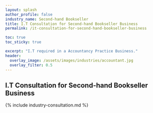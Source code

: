 ```yaml
---
layout: splash 
author_profile: false 
industry_name: Second-hand Bookseller
title: I.T Consultation for Second-hand Bookseller Business
permalink: /it-consultation-for-second-hand-bookseller-business

toc: true
toc_sticky: true

excerpt: "I.T required in a Accountancy Practice Business."
header:
  overlay_image: /assets/images/industries/accountant.jpg
  overlay_filter: 0.5 
---
```


## I.T Consultation for Second-hand Bookseller Business

{% include industry-consultation.md %}
